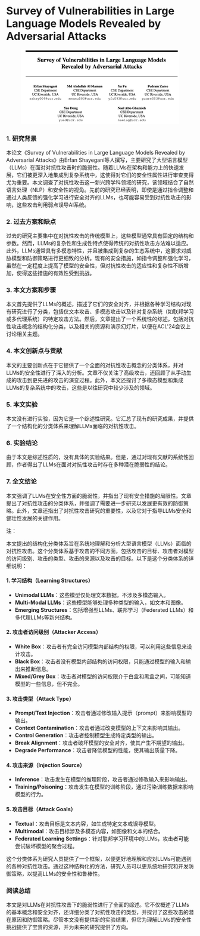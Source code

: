 # Survey of Vulnerabilities in Large Language Models Revealed by Adversarial Attacks

<figure><img src="../.gitbook/assets/image (13).png" alt=""><figcaption></figcaption></figure>

### 1. 研究背景

本论文《Survey of Vulnerabilities in Large Language Models Revealed by Adversarial Attacks》由Erfan Shayegani等人撰写，主要研究了大型语言模型（LLMs）在面对对抗性攻击时的脆弱性。随着LLMs在架构和能力上的快速发展，它们被更深入地集成到复杂系统中，这使得对它们的安全性属性进行审查变得尤为重要。本文调查了对抗性攻击这一新兴跨学科领域的研究，该领域结合了自然语言处理（NLP）和安全性的视角。先前的研究已经表明，即使是通过指令调整和通过人类反馈的强化学习进行安全对齐的LLMs，也可能容易受到对抗性攻击的影响，这些攻击利用弱点误导AI系统。

### 2. 过去方案和缺点

过去的研究主要集中在对抗性攻击的传统模型上，这些模型通常具有固定的结构和参数。然而，LLMs的复杂性和生成性特点使得传统的对抗性攻击方法难以适应。此外，LLMs通常具有多模态特性，并且被集成到复杂的生态系统中，这要求对威胁模型和防御策略进行更细致的分析。现有的安全措施，如指令调整和强化学习，虽然在一定程度上提高了模型的安全性，但对抗性攻击的适应性和复杂性不断增加，使得这些措施的有效性受到挑战。

### 3. 本文方案和步骤

本文首先提供了LLMs的概述，描述了它们的安全对齐，并根据各种学习结构对现有研究进行了分类，包括仅文本攻击、多模态攻击以及针对复杂系统（如联邦学习或多代理系统）的特定攻击方法。然后，文章提出了一个系统性的综述，包括对抗性攻击概念的结构化分类，以及相关的资源和演示幻灯片，以便在ACL'24会议上讨论相关主题。

### 4. 本文创新点与贡献

本文的主要创新点在于它提供了一个全面的对抗性攻击概念的分类体系，并对LLMs的安全性进行了深入的分析。文章不仅关注了高级攻击，还回顾了从手动生成的攻击到更先进的攻击的演变过程。此外，本文还探讨了多模态模型和集成LLMs的复杂系统中的攻击，这些是以往研究中较少涉及的领域。

### 5. 本文实验

本文没有进行实验，因为它是一个综述性研究。它汇总了现有的研究成果，并提供了一个结构化的分类体系来理解LLMs面临的对抗性攻击。

### 6. 实验结论

由于本文是综述性质的，没有具体的实验结果。但是，通过对现有文献的系统性回顾，作者得出了LLMs在面对对抗性攻击时存在多种潜在脆弱性的结论。

### 7. 全文结论

本文强调了LLMs在安全性方面的脆弱性，并指出了现有安全措施的局限性。文章提出了对抗性攻击的分类体系，并强调了需要进一步研究以发展更有效的防御策略。此外，文章还指出了对抗性攻击研究的重要性，以及它对于指导LLMs安全和健壮性发展的关键作用。



注：

本文提出的结构化分类体系旨在系统地理解和分析大型语言模型（LLMs）面临的对抗性攻击。这个分类体系基于攻击的不同方面，包括攻击的目标、攻击者对模型的访问级别、攻击的类型、攻击的来源以及攻击的目标。以下是这个分类体系的详细说明：

#### 1. 学习结构（Learning Structures）

* **Unimodal LLMs**：这些模型仅处理文本数据，不涉及多模态输入。
* **Multi-Modal LLMs**：这些模型能够处理多种类型的输入，如文本和图像。
* **Emerging Structures**：包括增强型LLMs、联邦学习（Federated LLMs）和多代理LLMs等新兴结构。

#### 2. 攻击者访问级别（Attacker Access）

* **White Box**：攻击者有完全访问模型内部结构的权限，可以利用这些信息来设计攻击。
* **Black Box**：攻击者没有模型内部结构的访问权限，只能通过模型的输入和输出来推断信息。
* **Mixed/Grey Box**：攻击者对模型的访问权限介于白盒和黑盒之间，可能知道模型的一些信息，但不完全。

#### 3. 攻击类型（Attack Type）

* **Prompt/Text Injection**：攻击者通过修改输入提示（prompt）来影响模型的输出。
* **Context Contamination**：攻击者通过改变模型的上下文来影响其输出。
* **Control Generation**：攻击者控制模型生成特定类型的输出。
* **Break Alignment**：攻击者破坏模型的安全对齐，使其产生不期望的输出。
* **Degrade Performance**：攻击者降低模型的性能，使其输出质量下降。

#### 4. 攻击来源（Injection Source）

* **Inference**：攻击发生在模型的推理阶段，攻击者通过修改输入来影响输出。
* **Training/Poisoning**：攻击发生在模型的训练阶段，通过污染训练数据来影响模型的行为。

#### 5. 攻击目标（Attack Goals）

* **Textual**：攻击目标是文本内容，如生成特定文本或误导模型。
* **Multimodal**：攻击目标涉及多模态内容，如图像和文本的结合。
* **Federated Learning Settings**：针对联邦学习环境中的LLMs，攻击者可能尝试破坏模型的聚合过程。

这个分类体系为研究人员提供了一个框架，以便更好地理解和应对LLMs可能遇到的各种对抗性攻击。通过这种结构化的方法，研究人员可以更系统地研究和开发防御策略，以提高LLMs的安全性和鲁棒性。



### 阅读总结

本文是对LLMs在对抗性攻击下的脆弱性进行了全面的综述。它不仅概述了LLMs的基本概念和安全对齐，还详细分类了对抗性攻击的类型，并探讨了这些攻击的潜在原因和防御策略。尽管本文没有提供新的实验结果，但它为理解LLMs的安全性挑战提供了宝贵的资源，并为未来的研究提供了方向。



